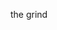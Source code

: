 the grind

<!---
wawaloll/wawaloll is a ✨ special ✨ repository because its `README.md` (this file) appears on your GitHub profile.
You can click the Preview link to take a look at your changes.
--->
